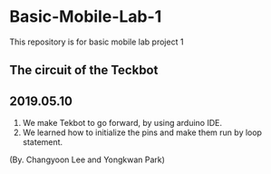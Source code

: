 # Basic-Mobile-Lab-1
This repository is for basic mobile lab project 1

## The circuit of the Teckbot 


## 2019.05.10
1. We make Tekbot to go forward, by using arduino IDE.
2. We learned how to initialize the pins and make them run by loop statement.


(By. Changyoon Lee and Yongkwan Park)
